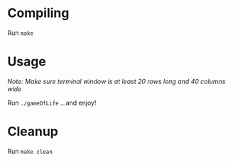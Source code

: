 # Compiling

Run `make`

# Usage

*Note: Make sure terminal window is at least 20 rows long and 40 columns wide*

Run `./gameOfLife`
...and enjoy!

# Cleanup

Run `make clean`
